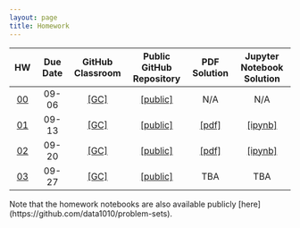 ```yaml
---
layout: page
title: Homework
---
```


<table>
  <thead>
    <tr>
      <th style="text-align: center; width:50px">HW</th>
      <th style="text-align: center; width:100px">Due Date</th>
      <th style="text-align: center; width:100px">GitHub Classroom</th>
      <th style="text-align: center; width:160px">Public GitHub Repository</th>
      <th style="text-align: center; width:80px">PDF Solution</th>
     <th style="text-align: center; width:160px">Jupyter Notebook Solution</th>
    </tr>
  </thead>
 <tbody>
    <tr>
      <td style="text-align: center"><a href="/docs/assignments/hw00">00</a></td>
      <td style="text-align: center">09-06</td>
      <td style="text-align: center"><a href="https://classroom.github.com/a/2tl5BtAx">[GC]</a></td>
      <td style="text-align: center"><a href="https://github.com/data1010-fall2019/data1010-hw00">[public]</a></td>
      <td style="text-align: center">N/A</td>
      <td style="text-align: center">N/A</td>
   </tr>
   <tr>
      <td style="text-align: center"><a href="/docs/assignments/hw01">01</a></td>
      <td style="text-align: center">09-13</td>
      <td style="text-align: center"><a href="https://classroom.github.com/a/MlX_i6Cn">[GC]</a></td>
      <td style="text-align: center"><a href="https://github.com/data1010-fall2019/data1010-hw01">[public]</a></td>
      <td style="text-align: center"><a href="/docs/solutions/hw01sol.pdf">[pdf]</a></td>
      <td style="text-align: center"><a href="/docs/solutions/hw01sol.ipynb">[ipynb]</a></td>
   </tr>
   <tr>
      <td style="text-align: center"><a href="/docs/assignments/hw02">02</a></td>
      <td style="text-align: center">09-20</td>
      <td style="text-align: center"><a href="https://classroom.github.com/a/O7kCppvJ">[GC]</a></td>
      <td style="text-align: center"><a href="https://github.com/data1010-fall2019/data1010-hw02">[public]</a></td>
      <td style="text-align: center"><a href="/docs/solutions/hw02sol.pdf">[pdf]</a></td>
      <td style="text-align: center"><a href="/docs/solutions/hw02sol.ipynb">[ipynb]</a></td>
   </tr>
   <tr>
      <td style="text-align: center"><a href="/docs/assignments/hw03">03</a></td>
      <td style="text-align: center">09-27</td>
      <td style="text-align: center"><a href="https://classroom.github.com/a/NVyC5ddZ">[GC]</a></td>
      <td style="text-align: center"><a href="https://github.com/data1010-fall2019/data1010-hw03">[public]</a></td>
      <td style="text-align: center">TBA</td>
      <td style="text-align: center">TBA</td>
   </tr>
  </tbody>
</table>
Note that the homework notebooks are also available publicly [here](https://github.com/data1010/problem-sets).
